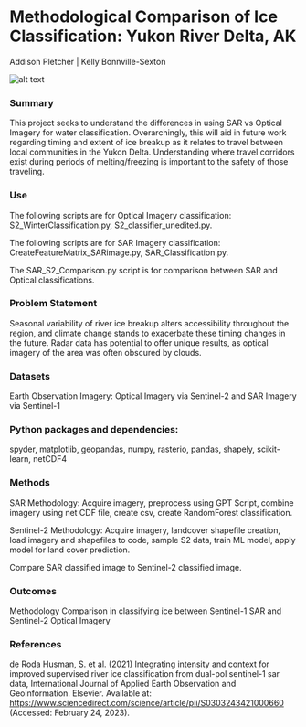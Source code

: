# Methodological Comparison of Ice Classification: Yukon River Delta, AK

Addison Pletcher | Kelly Bonnville-Sexton 

![alt text](https://justfunfacts.com/wp-content/uploads/2017/08/yukon-river.jpg)

### Summary 
This project seeks to understand the differences in using SAR vs Optical Imagery for water classification. Overarchingly, this will aid in future work regarding timing and extent of ice breakup as it relates to travel between local communities in the Yukon Delta. Understanding where travel corridors exist during periods of melting/freezing is important to the safety of those traveling. 

### Use
The following scripts are for Optical Imagery classification: S2_WinterClassification.py, S2_classifier_unedited.py.

The following scripts are for SAR Imagery classification: CreateFeatureMatrix_SARimage.py, SAR_Classification.py.

The SAR_S2_Comparison.py script is for comparison between SAR and Optical classifications.

### Problem Statement
Seasonal variability of river ice breakup alters accessibility throughout the region, and climate change stands to exacerbate these timing changes in the future. Radar data has potential to offer unique results, as optical imagery of the area was often obscured by clouds.

### Datasets
Earth Observation Imagery: Optical Imagery via Sentinel-2 and SAR Imagery via Sentinel-1 

### Python packages and dependencies: 
spyder, matplotlib, geopandas, numpy, rasterio, pandas, shapely, scikit-learn, netCDF4

### Methods
SAR Methodology: Acquire imagery, preprocess using GPT Script, combine imagery using net CDF file, create csv, create RandomForest classification. 

Sentinel-2 Methodology: Acquire imagery, landcover shapefile creation, load imagery and shapefiles to code, sample S2 data, train ML model, apply model for land cover prediction.

Compare SAR classified image to Sentinel-2 classified image. 

### Outcomes
Methodology Comparison in classifying ice between Sentinel-1 SAR and Sentinel-2 Optical Imagery

### References
de Roda Husman, S. et al. (2021) Integrating intensity and context for improved supervised river ice classification from dual-pol sentinel-1 sar data, International Journal of Applied Earth Observation and Geoinformation. Elsevier. Available at: https://www.sciencedirect.com/science/article/pii/S0303243421000660 (Accessed: February 24, 2023). 
